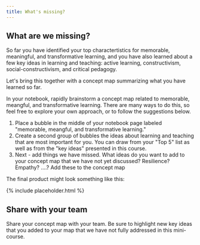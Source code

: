 ```yaml
---
title: What's missing?
---
```

## What are we missing?
<!-- todo: consider - topic mapping activity - questions - some integrative activity that brings together top 5 with key ideas and asks - what is missing? -->

So far you have identified your top charactertistics for memorable, meaningful, and transformative learning, and you have also learned about a few key ideas in learning and teaching: active learning, constructivism, social-constructivism, and critical pedagogy.

Let's bring this together with a concept map summarizing what you have learned so far.

In your notebook, rapidly brainstorm a concept map related to memorable, meangful, and transformative learning. There are many ways to do this, so feel free to explore your own approach, or to follow the suggestions below.

1. Place a bubble in the middle of your notebook page labeled "memorable, meangful, and transformative learning."
2. Create a second group of bubbles the ideas about learning and teaching that are most important for you. You can draw from your "Top 5" list as well as from the "key ideas" presented in this course.
3. Next - add things we have missed. What ideas do you want to add to your concept map that we have not yet discussed? Resilience? Empathy? ....? Add these to the concept map
<!--4. Finally, add two or more examples of learning experiences in your life that connect to the ideas in your concept map.-->

The final product might look something like this:

{% include placeholder.html %}

## Share with your team

Share your concept map with your team. Be sure to highlight new key ideas that you added to your map that we have not fully addressed in this mini-course. 
